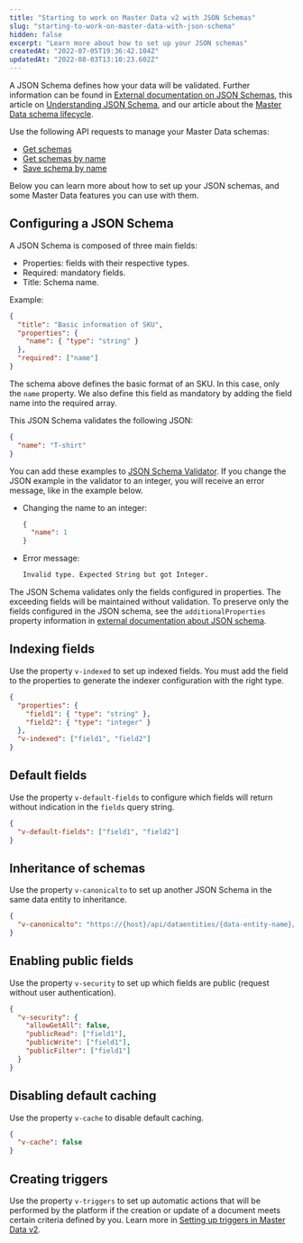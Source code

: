 ```yaml
---
title: "Starting to work on Master Data v2 with JSON Schemas"
slug: "starting-to-work-on-master-data-with-json-schema"
hidden: false
excerpt: "Learn more about how to set up your JSON schemas"
createdAt: "2022-07-05T19:36:42.104Z"
updatedAt: "2022-08-03T13:10:23.602Z"
---
```


A JSON Schema defines how your data will be validated. Further information can be found in [External documentation on JSON Schemas](http://json-schema.org), this article on [Understanding JSON Schema](https://spacetelescope.github.io/understanding-json-schema), and our article about the [Master Data schema lifecycle](https://developers.vtex.com/docs/guides/master-data-schema-lifecycle).

Use the following API requests to manage your Master Data schemas:

- [Get schemas](https://developers.vtex.com/vtex-rest-api/reference/getschemas)
- [Get schemas by name](https://developers.vtex.com/vtex-rest-api/reference/getschemabyname)
- [Save schema by name](https://developers.vtex.com/vtex-rest-api/reference/saveschemabyname)

Below you can learn more about how to set up your JSON schemas, and some Master Data features you can use with them.

## Configuring a JSON Schema

A JSON Schema is composed of three main fields:

- Properties: fields with their respective types.
- Required: mandatory fields.
- Title: Schema name.

Example:

```json
{
  "title": "Basic information of SKU",
  "properties": {
    "name": { "type": "string" }
  },
  "required": ["name"]
}
```

The schema above defines the basic format of an SKU. In this case, only the `name` property. We also define this field as mandatory by adding the field name into the required array.

This JSON Schema validates the following JSON:

```json
{
  "name": "T-shirt"
}
```

You can add these examples to [JSON Schema Validator](http://www.jsonschemavalidator.net/). If you change the JSON example in the validator to an integer, you will receive an error message, like in the example below.

- Changing the name to an integer:

  ```json
  {
    "name": 1
  }
  ```

- Error message:

  ```sh
  Invalid type. Expected String but got Integer.
  ```

The JSON Schema validates only the fields configured in properties. The exceeding fields will be maintained without validation. To preserve only the fields configured in the JSON schema, see the `additionalProperties` property information in [external documentation about JSON schema](https://json-schema.org/understanding-json-schema/reference/object.html#properties).

## Indexing fields

Use the property `v-indexed` to set up indexed fields. You must add the field to the properties to generate the indexer configuration with the right type.

```json
{
  "properties": {
    "field1": { "type": "string" },
    "field2": { "type": "integer" }
  },
  "v-indexed": ["field1", "field2"]
}
```

## Default fields

Use the property `v-default-fields` to configure which fields will return without indication in the `fields` query string.

```json
{
  "v-default-fields": ["field1", "field2"]
}
```

## Inheritance of schemas

Use the property `v-canonicalto` to set up another JSON Schema in the same data entity to inheritance.

```json
{
  "v-canonicalto": "https://{host}/api/dataentities/{data-entity-name}/schemas/{my-base-schema}"
}
```

## Enabling public fields

Use the property `v-security` to set up which fields are public (request without user authentication).

```json
{
  "v-security": {
    "allowGetAll": false,
    "publicRead": ["field1"],
    "publicWrite": ["field1"],
    "publicFilter": ["field1"]
  }
}
```

## Disabling default caching

Use the property `v-cache` to disable default caching.

```json
{
  "v-cache": false
}
```

## Creating triggers

Use the property `v-triggers` to set up automatic actions that will be performed by the platform if the creation or update of a document meets certain criteria defined by you. Learn more in [Setting up triggers in Master Data v2](https://developers.vtex.com/vtex-rest-api/docs/setting-up-triggers-in-master-data-v2).
